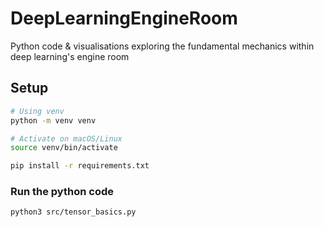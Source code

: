 # DeepLearningEngineRoom
Python code &amp; visualisations exploring the fundamental mechanics within deep learning's engine room

[](./gradient_descent.png)

## Setup

```bash
# Using venv
python -m venv venv

# Activate on macOS/Linux
source venv/bin/activate

pip install -r requirements.txt

```

### Run the python code 

```bash
python3 src/tensor_basics.py
```
